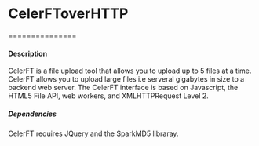 # CelerFToverHTTP
===============

#### Description

CelerFT is a file upload tool that allows you to upload up to 5 files at a time. CelerFT allows you to upload 
large files i.e serveral gigabytes in size to a backend web server. The CelerFT interface is based on Javascript, the
HTML5 File API, web workers, and XMLHTTPRequest Level 2.

##### Dependencies

CelerFT requires JQuery and the SparkMD5 libraray.
